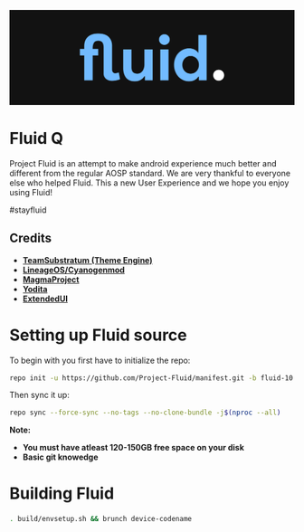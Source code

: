 ![Fluid Banner](https://raw.githubusercontent.com/Project-Fluid/manifest/fluid-10/fluid.png)

Fluid Q
===========
Project Fluid is an attempt to make android experience much better and different from the regular AOSP standard.
We are very thankful to everyone else who helped Fluid. This a new User Experience and we hope you enjoy using Fluid!

#stayfluid 

Credits
-------
* [**TeamSubstratum (Theme Engine)**](https://github.com/Substratum)
* [**LineageOS/Cyanogenmod**](https://github.com/LineageOS)
* [**MagmaProject**](https://github.com/MagmaProject)
* [**Yodita**](https://gitlab.com/yodita)
* [**ExtendedUI**](https://github.com/Extended-UI)

# Setting up Fluid source

To begin with you first have to initialize the repo:

```bash
repo init -u https://github.com/Project-Fluid/manifest.git -b fluid-10
```

Then sync it up:

```bash
repo sync --force-sync --no-tags --no-clone-bundle -j$(nproc --all)
```

<b>Note: 
- You must have atleast 120-150GB free space on your disk 
- Basic git knowedge</b>

Building Fluid
==================

```bash
. build/envsetup.sh && brunch device-codename
```
